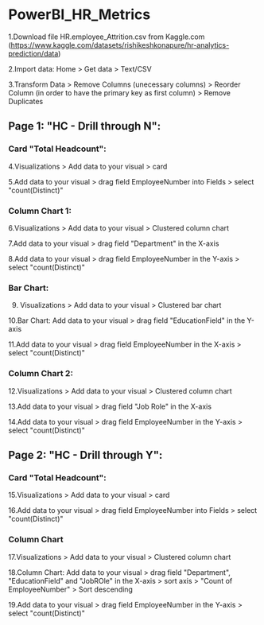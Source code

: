 # PowerBI_HR_Metrics

1.Download file HR.employee_Attrition.csv from Kaggle.com (https://www.kaggle.com/datasets/rishikeshkonapure/hr-analytics-prediction/data)

2.Import data: Home > Get data > Text/CSV 

3.Transform Data > Remove Columns (unecessary columns) > Reorder Column (in order to have the primary key as first column) > Remove Duplicates


## Page 1: "HC - Drill through N":

### Card "Total Headcount": 

4.Visualizations > Add data to your visual > card

5.Add data to your visual > drag field EmployeeNumber into Fields > select "count(Distinct)"

### Column Chart 1: 

6.Visualizations > Add data to your visual > Clustered column chart

7.Add data to your visual > drag field "Department" in the X-axis 

8.Add data to your visual > drag field EmployeeNumber in the Y-axis > select "count(Distinct)"

### Bar Chart:

9. Visualizations > Add data to your visual > Clustered bar chart

10.Bar Chart: Add data to your visual > drag field "EducationField" in the Y-axis 

11.Add data to your visual > drag field EmployeeNumber in the X-axis > select "count(Distinct)"

### Column Chart 2: 

12.Visualizations > Add data to your visual > Clustered column chart

13.Add data to your visual > drag field "Job Role" in the X-axis 

14.Add data to your visual > drag field EmployeeNumber in the Y-axis > select "count(Distinct)"


## Page 2: "HC - Drill through Y":

### Card "Total Headcount": 

15.Visualizations > Add data to your visual > card

16.Add data to your visual > drag field EmployeeNumber into Fields > select "count(Distinct)"

### Column Chart

17.Visualizations > Add data to your visual > Clustered column chart

18.Column Chart: Add data to your visual > drag field "Department", "EducationField" and "JobROle" in the X-axis > sort axis > "Count of EmployeeNumber" > Sort descending

19.Add data to your visual > drag field EmployeeNumber in the Y-axis > select "count(Distinct)"


